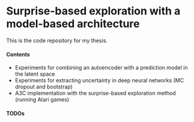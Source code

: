 # Surprise-based exploration with a model-based architecture
This is the code repository for my thesis.

#### Contents
- Experiments for combining an autoencoder with a prediction model in the latent space
- Experiments for extracting uncertainty in deep neural networks (MC dropout and bootstrap)
- A3C implementation with the surprise-based exploration method (running Atari games)

#### TODOs

